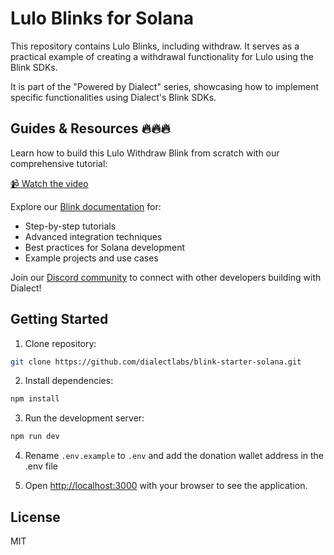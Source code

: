 # Lulo Blinks for Solana

This repository contains Lulo Blinks, including withdraw. It serves as a practical example of creating a withdrawal functionality for Lulo using the Blink SDKs. 

It is part of the "Powered by Dialect" series, showcasing how to implement specific functionalities using Dialect's Blink SDKs.

## Guides & Resources 🔥🔥🔥

Learn how to build this Lulo Withdraw Blink from scratch with our comprehensive tutorial:

[📹 Watch the video](https://youtu.be/YHANYj0YbLA)

Explore our [Blink documentation](https://docs.dialect.to/blinks/blinks-provider/guides) for:
- Step-by-step tutorials
- Advanced integration techniques
- Best practices for Solana development
- Example projects and use cases

Join our [Discord community](https://discord.gg/saydialect) to connect with other developers building with Dialect!

## Getting Started

1. Clone repository:

```bash
git clone https://github.com/dialectlabs/blink-starter-solana.git
```

2. Install dependencies:

```bash
npm install
```

3. Run the development server:

```bash
npm run dev
```

4. Rename `.env.example` to `.env` and add the donation wallet address in the .env file

5. Open [http://localhost:3000](http://localhost:3000) with your browser to see the application.

## License

MIT
